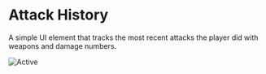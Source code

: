 # Attack History
A simple UI element that tracks the most recent attacks the player did with weapons and damage numbers.

![Active]([https://github.com/user-attachments/assets/34d3e47d-55f6-4ab9-9352-06ac360d5e8e](https://github.com/user-attachments/assets/f56a0eb4-f3d8-466e-aeef-9dbd311b1001))
